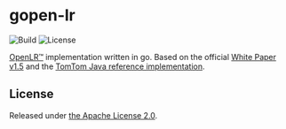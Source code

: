 # gopen-lr

![Build](https://github.com/maribowman/gopen-lr/actions/workflows/build.yml/badge.svg)
![License](https://img.shields.io/badge/License-Apache%202.0-green.svg)

[OpenLR™](https://www.openlr-association.com) implementation written in go. Based on the official [White Paper v1.5](https://www.openlr-association.com/fileadmin/user_upload/openlr-whitepaper_v1.5.pdf) and the [TomTom Java reference implementation](https://github.com/tomtom-international/openlr).

## License
Released under [the Apache License 2.0](LICENSE).
